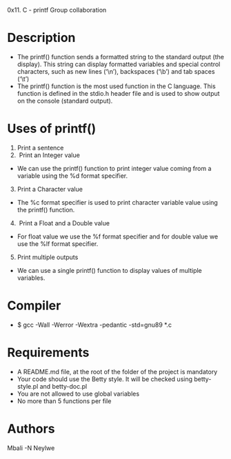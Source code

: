 0x11. C - printf
Group collaboration

# Description
- The printf() function sends a formatted string to the standard output (the display). This string can display formatted variables and special control characters, such as new lines (‘\n’), backspaces (‘\b’) and tab spaces (‘\t’)
- The printf() function is the most used function in the C language. This function is defined in the stdio.h header file and is used to show output on the console (standard output).

# Uses of printf()
1. Print a sentence
2.  Print an Integer value
- We can use the printf() function to print integer value coming from a variable using the %d format specifier.
3. Print a Character value
- The %c format specifier is used to print character variable value using the printf() function.
4.  Print a Float and a Double value
- For float value we use the %f format specifier and for double value we use the %lf format specifier.
5. Print multiple outputs
- We can use a single printf() function to display values of multiple variables.

# Compiler
- $ gcc -Wall -Werror -Wextra -pedantic -std=gnu89 *.c

# Requirements
* A README.md file, at the root of the folder of the project is mandatory
* Your code should use the Betty style. It will be checked using betty-style.pl and betty-doc.pl
* You are not allowed to use global variables
* No more than 5 functions per file

# Authors
Mbali -N
Neylwe

